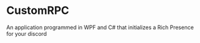 # CustomRPC
An application programmed in WPF and C# that initializes a Rich Presence for your discord
